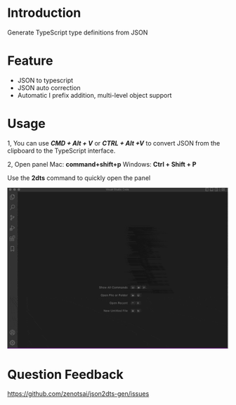 # Introduction
Generate TypeScript type definitions from JSON


# Feature
*  JSON to typescript
*  JSON auto correction
*  Automatic I prefix addition, multi-level object support


# Usage
1, You can use ***CMD + Alt + V*** or ***CTRL + Alt +V*** to convert JSON from the clipboard to the TypeScript interface.

2, Open panel
Mac: **command+shift+p**
Windows: **Ctrl + Shift + P**

Use the **2dts** command to quickly open the panel


![alt 属性文本](https://github.com/zenotsai/image-hosting/blob/master/frontend/json2dts.gif?raw=true)


# Question Feedback
https://github.com/zenotsai/json2dts-gen/issues